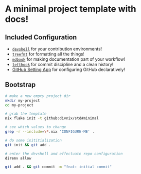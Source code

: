 # A minimal project template with docs!

## Included Configuration

- [`devshell`][devshell] for your contribution environments!
- [`treefmt`][treefmt] for formatting all the things!
- [`mdbook`][mdbook] for making documentation part of your workflow!
- [`lefthook`][lefthook] for commit discipline and a clean history!
- [GitHub Setting App][settings] for configuring GitHub declaratively!

[devshell]: https://numtide.github.io/devshell/
[treefmt]: https://numtide.github.io/treefmt/
[mdbook]: https://rust-lang.github.io/mdBook/
[lefthook]: https://github.com/evilmartians/lefthook
[settings]: https://github.com/apps/settings

## Bootstrap

```bash
# make a new empty project dir
mkdir my-project
cd my-project

# grab the template
nix flake init -t github:divnix/std#minimal

# see which values to change
grep -r --include=\*.nix 'CONFIGURE-ME' .

# do some inititialization
git init && git add .

# enter the devshell and effectuate repo configuration
direnv allow

git add . && git commit -m "feat: initial commit"
```
